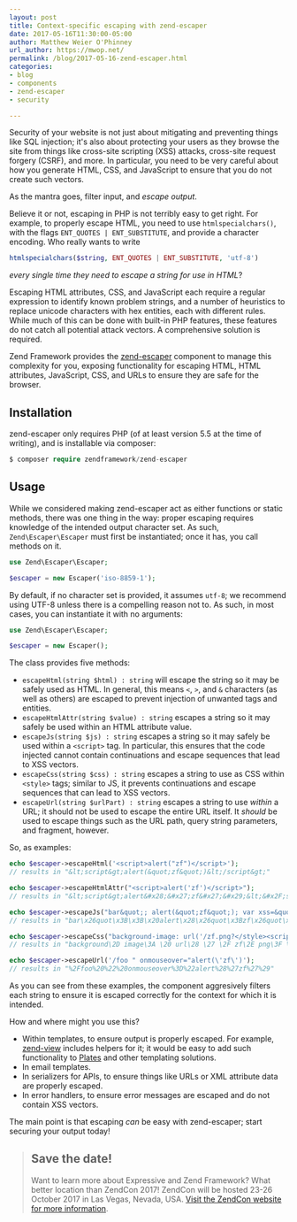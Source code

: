 ```yaml
---
layout: post
title: Context-specific escaping with zend-escaper
date: 2017-05-16T11:30:00-05:00
author: Matthew Weier O'Phinney
url_author: https://mwop.net/
permalink: /blog/2017-05-16-zend-escaper.html
categories:
- blog
- components
- zend-escaper
- security

---
```


Security of your website is not just about mitigating and preventing things like
SQL injection; it's also about protecting your users as they browse the site
from things like cross-site scripting (XSS) attacks, cross-site request forgery
(CSRF), and more. In particular, you need to be very careful about how you
generate HTML, CSS, and JavaScript to ensure that you do not create such
vectors.

As the mantra goes, filter input, and _escape output_.

Believe it or not, escaping in PHP is not terribly easy to get right. For
example, to properly escape HTML, you need to use `htmlspecialchars()`, with the
flags `ENT_QUOTES | ENT_SUBSTITUTE`, and provide a character encoding. Who
really wants to write 

```php
htmlspecialchars($string, ENT_QUOTES | ENT_SUBSTITUTE, 'utf-8')
```

_every single time they need to escape a string for use in HTML_?

Escaping HTML attributes, CSS, and JavaScript each require a regular expression
to identify known problem strings, and a number of heuristics to replace unicode
characters with hex entities, each with different rules. While much of this can
be done with built-in PHP features, these features do not catch all potential
attack vectors. A comprehensive solution is required.

Zend Framework provides the [zend-escaper](https://docs.zendframework.com/zend-escaper)
component to manage this complexity for you, exposing functionality for escaping
HTML, HTML attributes, JavaScript, CSS, and URLs to ensure they are safe for the
browser.

## Installation

zend-escaper only requires PHP (of at least version 5.5 at the time of writing),
and is installable via composer:

```php
$ composer require zendframework/zend-escaper
```

## Usage

While we considered making zend-escaper act as either functions or static
methods, there was one thing in the way: proper escaping requires knowledge of
the intended output character set. As such, `Zend\Escaper\Escaper` must first be
instantiated; once it has, you call methods on it.

```php
use Zend\Escaper\Escaper;

$escaper = new Escaper('iso-8859-1');
```

By default, if no character set is provided, it assumes `utf-8`; we recommend
using UTF-8 unless there is a compelling reason not to. As such, in most cases,
you can instantiate it with no arguments:

```php
use Zend\Escaper\Escaper;

$escaper = new Escaper();
```

The class provides five methods:

- `escapeHtml(string $html) : string` will escape the string so it may be safely
  used as HTML. In general, this means `<`, `>`, and `&` characters (as well as
  others) are escaped to prevent injection of unwanted tags and entities.
- `escapeHtmlAttr(string $value) : string` escapes a string so it may safely be
  used within an HTML attribute value.
- `escapeJs(string $js) : string` escapes a string so it may safely be used
  within a `<script>` tag. In particular, this ensures that the code injected
  cannot contain continuations and escape sequences that lead to XSS vectors.
- `escapeCss(string $css) : string` escapes a string to use as CSS within
  `<style>` tags; similar to JS, it prevents continuations and escape sequences
  that can lead to XSS vectors.
- `escapeUrl(string $urlPart) : string` escapes a string to use _within_ a URL;
  it should not be used to escape the entire URL itself. It _should_ be used to
  escape things such as the URL path, query string parameters, and fragment,
  however.

So, as examples:

```php
echo $escaper->escapeHtml('<script>alert("zf")</script>');
// results in "&lt;script&gt;alert(&quot;zf&quot;)&lt;/script&gt;"

echo $escaper->escapeHtmlAttr("<script>alert('zf')</script>");
// results in "&lt;script&gt;alert&#x28;&#x27;zf&#x27;&#x29;&lt;&#x2F;script&gt;"

echo $escaper->escapeJs("bar&quot;; alert(&quot;zf&quot;); var xss=&quot;true");
// results in "bar\x26quot\x3B\x3B\x20alert\x28\x26quot\x3Bzf\x26quot\x3B\x29\x3B\x20var\x20xss\x3D\x26quot\x3Btrue"

echo $escaper->escapeCss("background-image: url('/zf.png?</style><script>alert(\'zf\')</script>');");
// results in "background\2D image\3A \20 url\28 \27 \2F zf\2E png\3F \3C \2F style\3E \3C script\3E alert\28 \5C \27 zf\5C \27 \29 \3C \2F script\3E \27 \29 \3B"

echo $escaper->escapeUrl('/foo " onmouseover="alert(\'zf\')');
// results in "%2Ffoo%20%22%20onmouseover%3D%22alert%28%27zf%27%29"
```

As you can see from these examples, the component aggresively filters each
string to ensure it is escaped correctly for the context for which it is
intended.

How and where might you use this?

- Within templates, to ensure output is properly escaped.
  For example, [zend-view](https://docs.zendframework.com/zend-view) includes
  helpers for it; it would be easy to add such functionality to
  [Plates](http://platesphp.com) and other templating solutions.
- In email templates.
- In serializers for APIs, to ensure things like URLs or XML attribute data are
  properly escaped.
- In error handlers, to ensure error messages are escaped and do not contain XSS
  vectors.

The main point is that escaping _can_ be easy with zend-escaper; start securing
your output today!

> ## Save the date!
>
> Want to learn more about Expressive and Zend Framework? What better location
> than ZendCon 2017! ZendCon will be hosted 23-26 October 2017 in Las Vegas,
> Nevada, USA. [Visit the ZendCon website for more
> information](http://www.zendcon.com).
